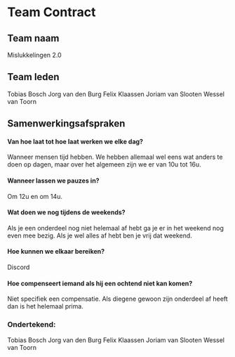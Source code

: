 # Team Contract

## Team naam
Mislukkelingen 2.0

## Team leden
Tobias Bosch
Jorg van den Burg
Felix Klaassen
Joriam van Slooten
Wessel van Toorn

## Samenwerkingsafspraken

#### Van hoe laat tot hoe laat werken we elke dag?
Wanneer mensen tijd hebben. We hebben allemaal wel eens wat anders te doen op dagen, maar over het algemeen zijn we er van 10u tot 16u.

#### Wanneer lassen we pauzes in?
Om 12u en om 14u.

#### Wat doen we nog tijdens de weekends?
Als je een onderdeel nog niet helemaal af hebt ga je er in het weekend nog even mee bezig. 
Als je wel alles af hebt ben je vrij dat weekend.

#### Hoe kunnen we elkaar bereiken?
Discord

#### Hoe compenseert iemand als hij een ochtend niet kan komen?
Niet specifiek een compensatie. Als diegene gewoon zijn onderdeel af heeft dan is het helemaal prima.

### Ondertekend:
Tobias Bosch
Jorg van den Burg
Felix Klaassen
Joriam van Slooten
Wessel van Toorn
